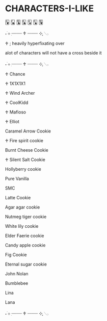 # CHARACTERS-I-LIKE

🂱 🃜 🃚 🃖 🃁 🂭 🂺

˖ ࣪⊹ ִ┈┈┈┈ ♰ ┈┈┈┈ ⊹ ִֶָ𓂅

♰ ; heavily hyperfixating over

alot of characters will not have a cross beside it

˖ ࣪⊹ ִ┈┈┈┈ ♰ ┈┈┈┈ ⊹ ִֶָ𓂅

♰ Chance

♰ 1X1X1X1

♰ Wind Archer

♰ CoolKidd

♰ Mafioso

♰ Elliot

Caramel Arrow Cookie

♰ Fire spirit cookie

Burnt Cheese Cookie

♰ Silent Salt Cookie

Hollyberry cookie

Pure Vanilla

SMC

Latte Cookie

Agar agar cookie

Nutmeg tiger cookie

White lily cookie

Elder Faerie cookie

Candy apple cookie

Fig Cookie

Eternal sugar cookie

John Nolan

Bumblebee

Lina

Lana

˖ ࣪⊹ ִ┈┈┈┈ ♰ ┈┈┈┈ ⊹ ִֶָ𓂅
